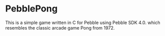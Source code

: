 # PebblePong

This is a simple game written in C for Pebble using Pebble SDK 4.0. which resembles the classic arcade game Pong from 1972.

